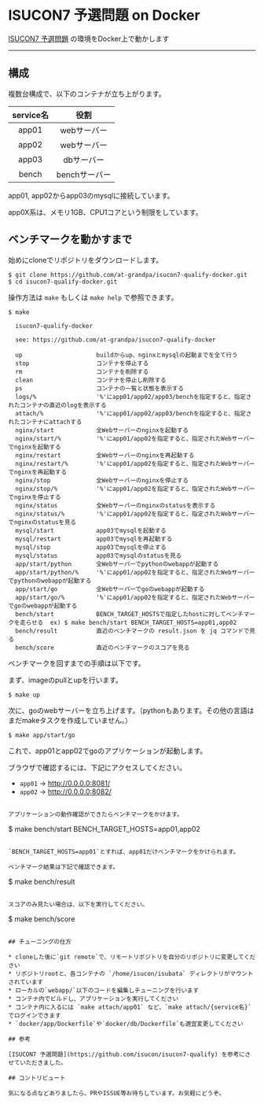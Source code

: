 # ISUCON7 予選問題 on Docker

[ISUCON7 予選問題](https://github.com/isucon/isucon7-qualify) の環境をDocker上で動かします

---

## 構成

複数台構成で、以下のコンテナが立ち上がります。

|service名|役割|
|:---:|:---:|
|app01|webサーバー|
|app02|webサーバー|
|app03|dbサーバー|
|bench|benchサーバー|

app01, app02からapp03のmysqlに接続しています。

app0X系は、メモリ1GB、CPU1コアという制限をしています。

## ベンチマークを動かすまで

始めにcloneでリポジトリをダウンロードします。

```
$ git clone https://github.com/at-grandpa/isucon7-qualify-docker.git
$ cd isucon7-qualify-docker.git
```

操作方法は `make` もしくは `make help` で参照できます。

```
$ make

  isucon7-qualify-docker

  see: https://github.com/at-grandpa/isucon7-qualify-docker

  up                     buildからup、nginxとmysqlの起動までを全て行う
  stop                   コンテナを停止する
  rm                     コンテナを削除する
  clean                  コンテナを停止し削除する
  ps                     コンテナの一覧と状態を表示する
  logs/%                 '%'にapp01/app02/app03/benchを指定すると、指定されたコンテナの直近のlogを表示する
  attach/%               '%'にapp01/app02/app03/benchを指定すると、指定されたコンテナにattachする
  nginx/start            全Webサーバーのnginxを起動する
  nginx/start/%          '%'にapp01/app02を指定すると、指定されたWebサーバーでnginxを起動する
  nginx/restart          全Webサーバーのnginxを再起動する
  nginx/restart/%        '%'にapp01/app02を指定すると、指定されたWebサーバーでnginxを再起動する
  nginx/stop             全Webサーバーのnginxを停止する
  nginx/stop/%           '%'にapp01/app02を指定すると、指定されたWebサーバーでnginxを停止する
  nginx/status           全Webサーバーのnginxのstatusを表示する
  nginx/status/%         '%'にapp01/app02を指定すると、指定されたWebサーバーでnginxのstatusを見る
  mysql/start            app03でmysqlを起動する
  mysql/restart          app03でmysqlを再起動する
  mysql/stop             app03でmysqlを停止する
  mysql/status           app03でmysqlのstatusを見る
  app/start/python       全Webサーバーでpythonのwebappが起動する
  app/start/python/%     '%'にapp01/app02を指定すると、指定されたWebサーバーでpythonのwebappが起動する
  app/start/go           全Webサーバーでgoのwebappが起動する
  app/start/go/%         '%'にapp01/app02を指定すると、指定されたWebサーバーでgoのwebappが起動する
  bench/start            BENCH_TARGET_HOSTSで指定したhostに対してベンチマークを走らせる  ex) $ make bench/start BENCH_TARGET_HOSTS=app01,app02
  bench/result           直近のベンチマークの result.json を jq コマンドで見る
  bench/score            直近のベンチマークのスコアを見る

```

ベンチマークを回すまでの手順は以下です。

まず、imageのpullとupを行います。

```
$ make up
```

次に、goのwebサーバーを立ち上げます。（pythonもあります。その他の言語はまだmakeタスクを作成していません。）

```
$ make app/start/go
```

これで、app01とapp02でgoのアプリケーションが起動します。

ブラウザで確認するには、下記にアクセスしてください。

* `app01` -> http://0.0.0.0:8081/
* `app02` -> http://0.0.0.0:8082/
```

アプリケーションの動作確認ができたらベンチマークをかけます。

```
$ make bench/start BENCH_TARGET_HOSTS=app01,app02
```

`BENCH_TARGET_HOSTS=app01`とすれば、app01だけベンチマークをかけられます。

ベンチマーク結果は下記で確認できます。

```
$ make bench/result
```

スコアのみ見たい場合は、以下を実行してください。

```
$ make bench/score
```

## チューニングの仕方

* cloneした後に`git remote`で、リモートリポジトリを自分のリポジトリに変更してください
* リポジトリrootと、各コンテナの `/home/isucon/isubata` ディレクトリがマウントされています
* ローカルの`webapp/`以下のコードを編集しチューニングを行います
* コンテナ内でビルドし、アプリケーションを実行してください
* コンテナ内に入るには `make attach/app01` など、`make attach/{service名}` でログインできます
* `docker/app/Dockerfile`や`docker/db/Dockerfile`も適宜変更してください

## 参考

[ISUCON7 予選問題](https://github.com/isucon/isucon7-qualify) を参考にさせていただきました。

## コントリビュート

気になる点などありましたら、PRやISSUE等お待ちしています。お気軽にどうぞ。

